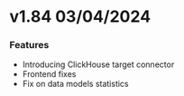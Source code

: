 # v1.84 03/04/2024

### Features

- Introducing ClickHouse target connector
- Frontend fixes
- Fix on data models statistics